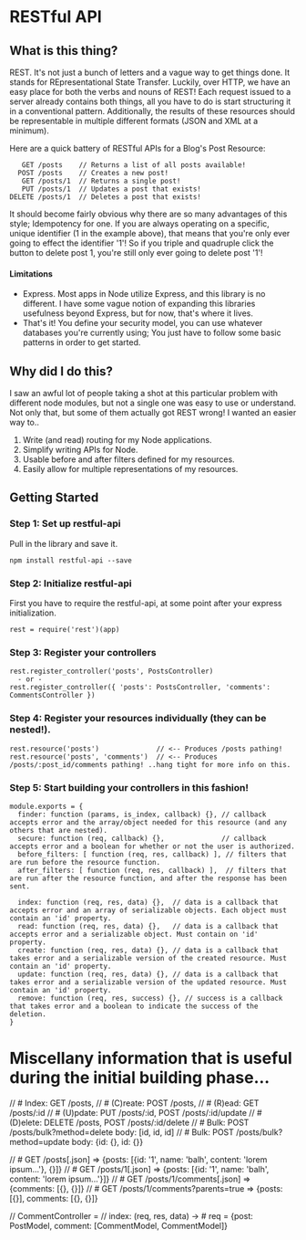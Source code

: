 # RESTful API

## What is this thing?

REST. It's not just a bunch of letters and a vague way to get things done. It stands for REpresentational State Transfer. Luckily, over HTTP, we have an easy place for both the verbs and nouns of REST! Each request issued to a server already contains both things, all you have to do is start structuring it in a conventional pattern. Additionally, the results of these resources should be representable in multiple different formats (JSON and XML at a minimum). 

Here are a quick battery of RESTful APIs for a Blog's Post Resource:

       GET /posts    // Returns a list of all posts available!
      POST /posts    // Creates a new post!
       GET /posts/1  // Returns a single post!
       PUT /posts/1  // Updates a post that exists!
    DELETE /posts/1  // Deletes a post that exists!

It should become fairly obvious why there are so many advantages of this style; Idempotency for one. If you are always operating on a specific, unique identifier (1 in the example above), that means that you're only ever going to effect the identifier '1'! So if you triple and quadruple click the button to delete post 1, you're still only ever going to delete post '1'!

#### Limitations

* Express. Most apps in Node utilize Express, and this library is no different. I have some vague notion of expanding this libraries usefulness beyond Express, but for now, that's where it lives.
* That's it! You define your security model, you can use whatever databases you're currently using; You just have to follow some basic patterns in order to get started.

## Why did I do this?

I saw an awful lot of people taking a shot at this particular problem with different node modules, but not a single one was easy to use or understand. Not only that, but some of them actually got REST wrong! I wanted an easier way to..

1. Write (and read) routing for my Node applications.
2. Simplify writing APIs for Node.
3. Usable before and after filters defined for my resources.
4. Easily allow for multiple representations of my resources.

## Getting Started

### Step 1: Set up restful-api

Pull in the library and save it.

    npm install restful-api --save

### Step 2: Initialize restful-api

First you have to require the restful-api, at some point after your express initialization.

    rest = require('rest')(app)

### Step 3: Register your controllers

    rest.register_controller('posts', PostsController)
      - or -
    rest.register_controller({ 'posts': PostsController, 'comments': CommentsController })

### Step 4: Register your resources individually (they can be nested!).

    rest.resource('posts')              // <-- Produces /posts pathing!
    rest.resource('posts', 'comments')  // <-- Produces /posts/:post_id/comments pathing! ..hang tight for more info on this.

### Step 5: Start building your controllers in this fashion!

    module.exports = {
      finder: function (params, is_index, callback) {}, // callback accepts error and the array/object needed for this resource (and any others that are nested).
      secure: function (req, callback) {},              // callback accepts error and a boolean for whether or not the user is authorized.
      before_filters: [ function (req, res, callback) ], // filters that are run before the resource function.
      after_filters: [ function (req, res, callback) ],  // filters that are run after the resource function, and after the response has been sent.
      
      index: function (req, res, data) {},  // data is a callback that accepts error and an array of serializable objects. Each object must contain an 'id' property.
      read: function (req, res, data) {},   // data is a callback that accepts error and a serializable object. Must contain on 'id' property.
      create: function (req, res, data) {}, // data is a callback that takes error and a serializable version of the created resource. Must contain an 'id' property.
      update: function (req, res, data) {}, // data is a callback that takes error and a serializable version of the updated resource. Must contain an 'id' property.
      remove: function (req, res, success) {}, // success is a callback that takes error and a boolean to indicate the success of the deletion.
    }

# Miscellany information that is useful during the initial building phase...

// # Index: GET /posts, 
// # (C)reate: POST /posts, 
// # (R)ead: GET /posts/:id
// # (U)pdate: PUT /posts/:id, POST /posts/:id/update
// # (D)elete: DELETE /posts, POST /posts/:id/delete
// # Bulk: POST /posts/bulk?method=delete body: [id, id, id]
// # Bulk: POST /posts/bulk?method=update body: {id: {}, id: {}}

// # GET /posts[.json] => {posts: [{id: '1', name: 'balh', content: 'lorem ipsum...'}, {}]}
// # GET /posts/1[.json] => {posts: [{id: '1', name: 'balh', content: 'lorem ipsum...'}]}
// # GET /posts/1/comments[.json] => {comments: [{}, {}]}
// # GET /posts/1/comments?parents=true => {posts: [{}], comments: [{}, {}]}

// CommentController =
//   index: (req, res, data) -> # req = {post: PostModel, comment: [CommentModel, CommentModel]}
